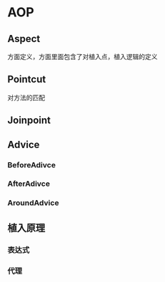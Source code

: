 


# AOP

## Aspect
方面定义，方面里面包含了对植入点，植入逻辑的定义

## Pointcut
对方法的匹配

## Joinpoint

## Advice

### BeforeAdivce

### AfterAdivce

### AroundAdvice


## 植入原理


### 表达式

### 代理


